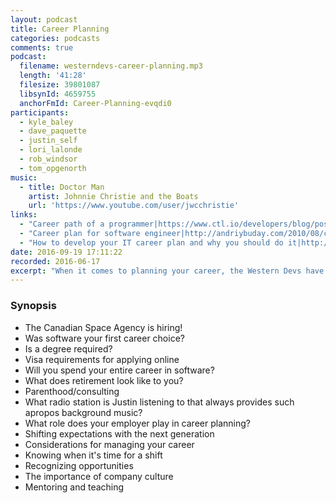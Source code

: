 ```yaml
---
layout: podcast
title: Career Planning
categories: podcasts
comments: true
podcast:
  filename: westerndevs-career-planning.mp3
  length: '41:28'
  filesize: 39801087
  libsynId: 4659755
  anchorFmId: Career-Planning-evqdi0
participants:
  - kyle_baley
  - dave_paquette
  - justin_self
  - lori_lalonde
  - rob_windsor
  - tom_opgenorth
music:
  - title: Doctor Man
    artist: Johnnie Christie and the Boats
    url: 'https://www.youtube.com/user/jwcchristie'
links:
  - "Career path of a programmer|https://www.ctl.io/developers/blog/post/career-path-of-a-programmer/"
  - "Career plan for software engineer|http://andriybuday.com/2010/08/career-plan-for-software-engineer.html"
  - "How to develop your IT career plan and why you should do it|http://itmanagersinbox.com/1452/how-to-develop-your-it-career-plan-and-why-you-should-do-it/"
date: 2016-09-19 17:11:22
recorded: 2016-06-17
excerpt: "When it comes to planning your career, the Western Devs have it aaaaaaaall worked out. But when it comes to audio issues...sorry about that, westerners."
---
```


### Synopsis

* The Canadian Space Agency is hiring!
* Was software your first career choice?
* Is a degree required?
* Visa requirements for applying online
* Will you spend your entire career in software?
* What does retirement look like to you?
* Parenthood/consulting
* What radio station is Justin listening to that always provides such apropos background music?
* What role does your employer play in career planning?
* Shifting expectations with the next generation
* Considerations for managing your career
* Knowing when it's time for a shift
* Recognizing opportunities
* The importance of company culture
* Mentoring and teaching
